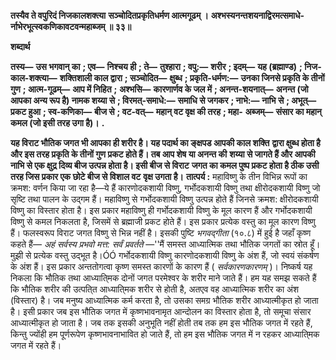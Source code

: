**तस्यैव ते वपुरिदं निजकालशक्त्या** **सञ्चोदितप्रकृतिधर्मण आत्मगूढम् ।** **अश्भस्यनन्तशयनाद्विरमत्समाधे-** **र्नाभेरभूत्स्वकणिकावटवन्महाब्जम् ॥ ३३॥** 

**शब्दार्थ** 

**तस्य—** **उस भगवान् का** **; एव—** **निश्चय ही** **; ते—** **तुश्हारा** **; वपु:—** **शरीर** **; इदम्—** **यह (ब्रह्माण्ड)** **; निज-काल-शक्त्या—** **शक्तिशाली काल द्वारा** **; सञ्चोदित—** **क्षुब्ध** **; प्रकृति-धर्मण:—** **उनका जिनसे प्रकृति के तीनों गुण** **; आत्म-गूढम्—** **आप में निहित** **;** **अश्भसि—** **कारणार्णव के जल में** **; अनन्त-शयनात्—** **अनन्त (जो आपका अन्य रूप है) नामक शय्या से** **; विरमत्-समाधे:—** **समाधि से जगकर** **; नाभे:—** **नाभि से** **; अभूत्—** **प्रकट हुआ** **; स्व-कणिका—** **बीज से** **; वट-वत्—** **महान् वट वृक्ष की तरह** **; महा-** **अब्जम्—** **संसार का महान् कमल (जो इसी तरह उगा है)।** **.** 

**यह विराट भौतिक जगत भी आपका ही शरीर है। यह पदार्थ का ङ्क्षपड आपकी काल शक्ति** **द्वारा क्षुब्ध होता है और इस तरह प्रकृति के तीनों गुण प्रकट होते हैं। तब आप शेष या अनन्त की** **शय्या से जागते हैं और आपकी नाभि से एक क्षुद्र दिव्य बीज उत्पन्न होता है। इसी बीज से विराट** **जगत का कमल पुष्प प्रकट होता है ठीक उसी तरह जिस प्रकार एक छोटे बीज से विशाल वट** **वृक्ष उगता है।** **तात्पर्य :** महाविष्णु के तीन विभिन्न रूपों का क्रमश: वर्णन किया जा रहा है—ये हैं कारणोदकशायी विष्णु, गर्भोदकशायी विष्णु तथा क्षीरोदकशायी विष्णु जो सृष्टि तथा पालन के उद्गम हैं। महाविष्णु से गर्भोदकशायी विष्णु उत्पन्न होते हैं जिनसे क्रमश: क्षीरोदकशायी विष्णु का विस्तार होता है। इस प्रकार महाविष्णु ही गर्भोदकशायी विष्णु के मूल कारण हैं और गर्भोदकशायी विष्णु से कमल निकलता है, जिसमें से ब्रह्माजी प्रकट होते हैं। इस प्रकार प्रत्येक वस्तु का मूल कारण विष्णु हैं। फलस्वरूप विराट जगत विष्णु से भिन्न नहीं है। इसकी पुष्टि *भगवद्गीता* (१०.८) में हुई है जहाँ कृष्ण कहते हैं— *अहं सर्वस्य प्रभवो मत्त: सर्वं प्रवर्तते* —''मैं समस्त आध्यात्मिक तथा भौतिक जगतों का स्रोत हूँ। मुझी से प्रत्येक वस्तु उद्भूत है।ÓÓ गर्भोदकशायी विष्णु कारणोदकशायी विष्णु के अंश हैं, जो स्वयं संकर्षण के अंश हैं। इस प्रकार अन्ततोगत्वा कृष्ण समस्त कारणों के कारण हैं ( *सर्वकारणकारणम्* )। निष्कर्ष यह निकला कि भौतिक तथा आध्याति्मक दोनों जगत परमेश्वर के शरीर माने जाते हैं। हम यह समझ सकते हैं कि भौतिक शरीर की उत्पति्त आध्याति्मक शरीर से होती है, अतएव वह आध्यात्मिक शरीर का अंश (विस्तार) है। जब मनुष्य आध्यात्मिक कर्म करता है, तो उसका समग्र भौतिक शरीर आध्यात्मीकृत हो जाता है। इसी प्रकार जब इस भौतिक जगत में कृष्णभावनामृत आन्दोलन का विस्तार होता है, तो समूचा संसार आध्यात्मीकृत हो जाता है। जब तक इसकी अनुभूति नहीं होती तब तक हम इस भौतिक जगत में रहते हैं, किन्तु ज्योंही हम पूर्णरूपेण कृष्णभावनाभावित हो जाते हैं, तो हम इस भौतिक जगत में न रहकर आध्याति्मक जगत में रहते हैं।  